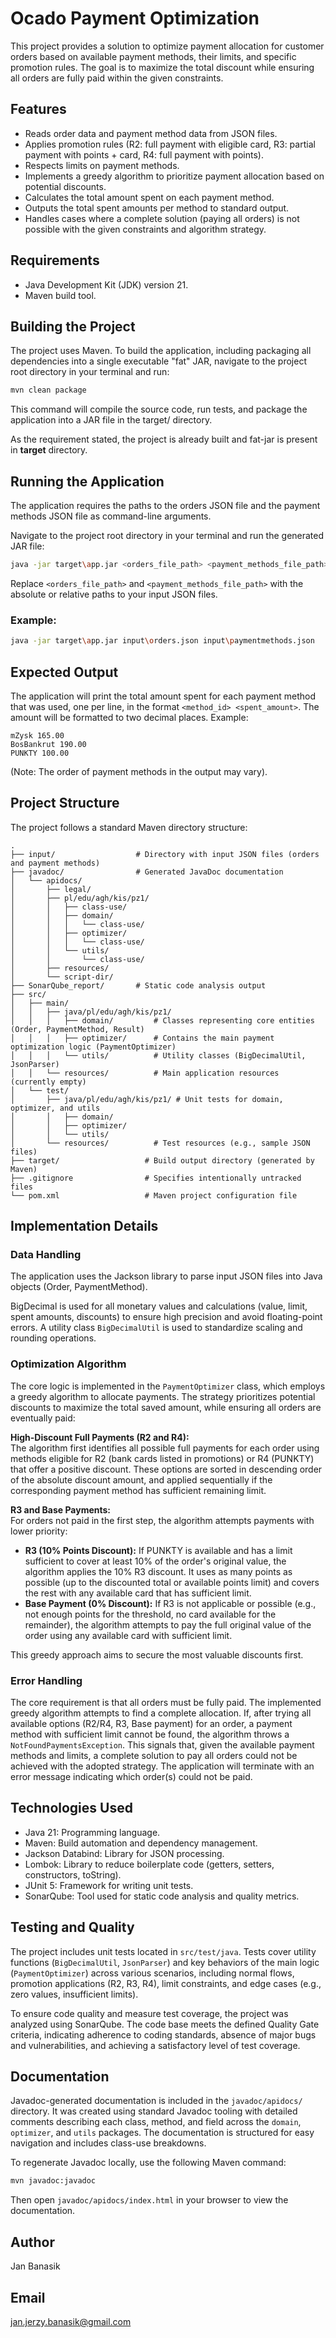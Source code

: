 # Ocado Payment Optimization

This project provides a solution to optimize payment allocation for customer orders based on available payment methods, their limits, and specific promotion rules. The goal is to maximize the total discount while ensuring all orders are fully paid within the given constraints.

## Features

* Reads order data and payment method data from JSON files.
* Applies promotion rules (R2: full payment with eligible card, R3: partial payment with points + card, R4: full payment with points).
* Respects limits on payment methods.
* Implements a greedy algorithm to prioritize payment allocation based on potential discounts.
* Calculates the total amount spent on each payment method.
* Outputs the total spent amounts per method to standard output.
* Handles cases where a complete solution (paying all orders) is not possible with the given constraints and algorithm strategy.

## Requirements

* Java Development Kit (JDK) version 21.
* Maven build tool.

## Building the Project

The project uses Maven. To build the application, including packaging all dependencies into a single executable "fat" JAR, navigate to the project root directory in your terminal and run:

```bash
mvn clean package
```

This command will compile the source code, run tests, and package the application into a JAR file in the target/ directory.

As the requirement stated, the project is already built and fat-jar is present in **target** directory.

## Running the Application

The application requires the paths to the orders JSON file and the payment methods JSON file as command-line arguments.

Navigate to the project root directory in your terminal and run the generated JAR file:

```bash
java -jar target\app.jar <orders_file_path> <payment_methods_file_path>
```

Replace `<orders_file_path>` and `<payment_methods_file_path>` with the absolute or relative paths to your input JSON files.

### Example:

```bash
java -jar target\app.jar input\orders.json input\paymentmethods.json 
```

## Expected Output

The application will print the total amount spent for each payment method that was used, one per line, in the format `<method_id> <spent_amount>`. The amount will be formatted to two decimal places.
Example:
```
mZysk 165.00
BosBankrut 190.00
PUNKTY 100.00
```

(Note: The order of payment methods in the output may vary).

## Project Structure

The project follows a standard Maven directory structure:
```
.
├── input/                  # Directory with input JSON files (orders and payment methods)
├── javadoc/                # Generated JavaDoc documentation
│   └── apidocs/
│       ├── legal/
│       ├── pl/edu/agh/kis/pz1/
│       │   ├── class-use/
│       │   ├── domain/
│       │   │   └── class-use/
│       │   ├── optimizer/
│       │   │   └── class-use/
│       │   └── utils/
│       │       └── class-use/
│       ├── resources/
│       └── script-dir/
├── SonarQube_report/       # Static code analysis output
├── src/
│   ├── main/
│   │   ├── java/pl/edu/agh/kis/pz1/
│   │   │   ├── domain/         # Classes representing core entities (Order, PaymentMethod, Result)
│   │   │   ├── optimizer/      # Contains the main payment optimization logic (PaymentOptimizer)
│   │   │   └── utils/          # Utility classes (BigDecimalUtil, JsonParser)
│   │   └── resources/          # Main application resources (currently empty)
│   └── test/
│       ├── java/pl/edu/agh/kis/pz1/ # Unit tests for domain, optimizer, and utils
│       │   ├── domain/
│       │   ├── optimizer/
│       │   └── utils/
│       └── resources/          # Test resources (e.g., sample JSON files)
├── target/                   # Build output directory (generated by Maven)
├── .gitignore                # Specifies intentionally untracked files
└── pom.xml                   # Maven project configuration file
```

## Implementation Details

### Data Handling

The application uses the Jackson library to parse input JSON files into Java objects (Order, PaymentMethod).

BigDecimal is used for all monetary values and calculations (value, limit, spent amounts, discounts) to ensure high precision and avoid floating-point errors. A utility class `BigDecimalUtil` is used to standardize scaling and rounding operations.

### Optimization Algorithm

The core logic is implemented in the `PaymentOptimizer` class, which employs a greedy algorithm to allocate payments. The strategy prioritizes potential discounts to maximize the total saved amount, while ensuring all orders are eventually paid:

**High-Discount Full Payments (R2 and R4):**  
The algorithm first identifies all possible full payments for each order using methods eligible for R2 (bank cards listed in promotions) or R4 (PUNKTY) that offer a positive discount. These options are sorted in descending order of the absolute discount amount, and applied sequentially if the corresponding payment method has sufficient remaining limit.

**R3 and Base Payments:**  
For orders not paid in the first step, the algorithm attempts payments with lower priority:

- **R3 (10% Points Discount):** If PUNKTY is available and has a limit sufficient to cover at least 10% of the order's original value, the algorithm applies the 10% R3 discount. It uses as many points as possible (up to the discounted total or available points limit) and covers the rest with any available card that has sufficient limit.
- **Base Payment (0% Discount):** If R3 is not applicable or possible (e.g., not enough points for the threshold, no card available for the remainder), the algorithm attempts to pay the full original value of the order using any available card with sufficient limit.

This greedy approach aims to secure the most valuable discounts first.

### Error Handling

The core requirement is that all orders must be fully paid. The implemented greedy algorithm attempts to find a complete allocation. If, after trying all available options (R2/R4, R3, Base payment) for an order, a payment method with sufficient limit cannot be found, the algorithm throws a `NotFoundPaymentsException`. This signals that, given the available payment methods and limits, a complete solution to pay all orders could not be achieved with the adopted strategy. The application will terminate with an error message indicating which order(s) could not be paid.

## Technologies Used

* Java 21: Programming language.
* Maven: Build automation and dependency management.
* Jackson Databind: Library for JSON processing.
* Lombok: Library to reduce boilerplate code (getters, setters, constructors, toString).
* JUnit 5: Framework for writing unit tests.
* SonarQube: Tool used for static code analysis and quality metrics.

## Testing and Quality

The project includes unit tests located in `src/test/java`. Tests cover utility functions (`BigDecimalUtil`, `JsonParser`) and key behaviors of the main logic (`PaymentOptimizer`) across various scenarios, including normal flows, promotion applications (R2, R3, R4), limit constraints, and edge cases (e.g., zero values, insufficient limits).

To ensure code quality and measure test coverage, the project was analyzed using SonarQube. The code base meets the defined Quality Gate criteria, indicating adherence to coding standards, absence of major bugs and vulnerabilities, and achieving a satisfactory level of test coverage.

## Documentation

Javadoc-generated documentation is included in the `javadoc/apidocs/` directory. It was created using standard Javadoc tooling with detailed comments describing each class, method, and field across the `domain`, `optimizer`, and `utils` packages. The documentation is structured for easy navigation and includes class-use breakdowns.

To regenerate Javadoc locally, use the following Maven command:

```bash
mvn javadoc:javadoc
```

Then open `javadoc/apidocs/index.html` in your browser to view the documentation.


## Author

Jan Banasik

## Email
jan.jerzy.banasik@gmail.com
